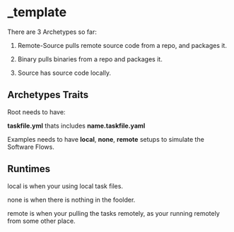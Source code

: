 # _template

There are 3 Archetypes so far:

1. Remote-Source pulls remote source code from a repo, and packages it.

2. Binary pulls binaries from a repo and packages it.

3. Source has source code locally.

## Archetypes Traits 

Root needs to have:

**taskfile.yml** thats includes **name.taskfile.yaml**

Examples needs to have **local**, **none**, **remote** setups to simulate the Software Flows.

## Runtimes

local is when your using local task files.

none is when there is nothing in the foolder. 

remote is when your pulling the tasks remotely, as your running remotely from some other place.
